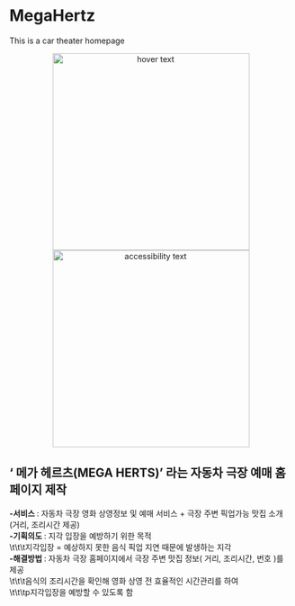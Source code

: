 # MegaHertz
This is a car theater homepage

<p align="center">
  <img src="your_relative_path_here" width="350" title="hover text">
  <img src="your_relative_path_here_number_2_large_name" width="350" alt="accessibility text">
</p>


## ‘ 메가 헤르츠(MEGA HERTS)’ 라는 자동차 극장 예매 홈페이지 제작
<b>-서비스 </b>: 자동차 극장 영화 상영정보 및 예매 서비스 + 극장 주변 픽업가능 맛집 소개 (거리, 조리시간 제공)<br>
<b>-기획의도 </b>: 지각 입장을 예방하기 위한 목적<br>
\t\t\t지각입장 = 예상하지 못한 음식 픽업 지연 때문에 발생하는 지각 <br>
<b>-해결방법 </b>: 자동차 극장 홈페이지에서 극장 주변 맛집 정보( 거리, 조리시간, 번호 )를 제공<br>
\t\t\t음식의 조리시간을 확인해 영화 상영 전 효율적인 시간관리를 하여 <br>
\t\t\tp지각입장을 예방할 수 있도록 함

